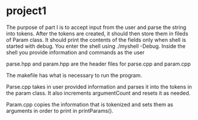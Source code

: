 # project1
The purpose of part I is to accept input from the user and parse the string into tokens. After the tokens are created, it should then store them in fileds of Param class. It should print the contents of the fields only when shell is started with debug. You enter the shell using ./myshell -Debug. Inside the shell you provide information and commands as the user

parse.hpp and param.hpp are the header files for parse.cpp and param.cpp

The makefile has what is necessary to run the program.

Parse.cpp takes in user provided information and parses it into the tokens in the param class. It also increments argumentCount and resets it as needed.

Param.cpp copies the information that is tokenized and sets them as arguments in order to print in printParams().
